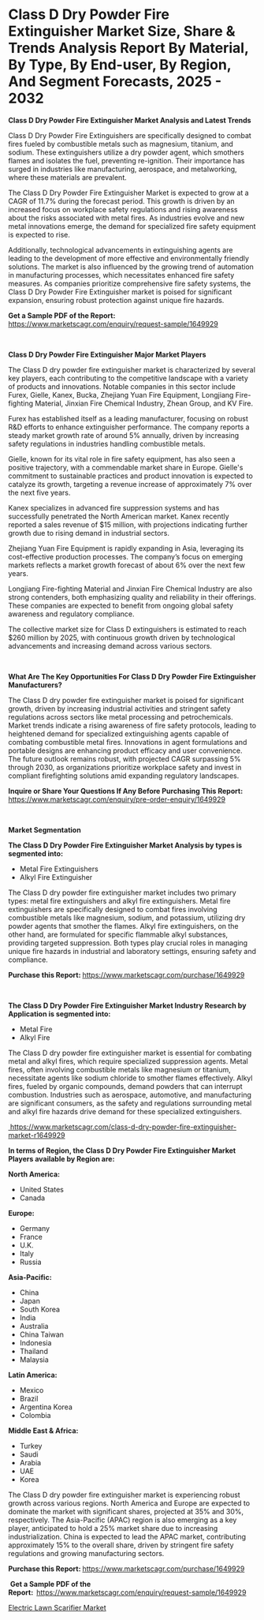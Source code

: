<p><h1>Class D Dry Powder Fire Extinguisher Market Size, Share & Trends Analysis Report By Material, By Type, By End-user, By Region, And Segment Forecasts, 2025 - 2032</h1></p><p><strong>Class D Dry Powder Fire Extinguisher Market Analysis and Latest Trends</strong></p>
<p><p>Class D Dry Powder Fire Extinguishers are specifically designed to combat fires fueled by combustible metals such as magnesium, titanium, and sodium. These extinguishers utilize a dry powder agent, which smothers flames and isolates the fuel, preventing re-ignition. Their importance has surged in industries like manufacturing, aerospace, and metalworking, where these materials are prevalent.</p><p>The Class D Dry Powder Fire Extinguisher Market is expected to grow at a CAGR of 11.7% during the forecast period. This growth is driven by an increased focus on workplace safety regulations and rising awareness about the risks associated with metal fires. As industries evolve and new metal innovations emerge, the demand for specialized fire safety equipment is expected to rise.</p><p>Additionally, technological advancements in extinguishing agents are leading to the development of more effective and environmentally friendly solutions. The market is also influenced by the growing trend of automation in manufacturing processes, which necessitates enhanced fire safety measures. As companies prioritize comprehensive fire safety systems, the Class D Dry Powder Fire Extinguisher market is poised for significant expansion, ensuring robust protection against unique fire hazards.</p></p>
<p><strong>Get a Sample PDF of the Report:&nbsp;</strong> <a href="https://www.marketscagr.com/enquiry/request-sample/1649929?utm_campaign=1911&utm_medium=2&utm_source=Github&utm_content=ia&utm_term=17022025&utm_id=class-d-dry-powder-fire-extinguisher">https://www.marketscagr.com/enquiry/request-sample/1649929</a></p>
<p>&nbsp;</p>
<p><strong>Class D Dry Powder Fire Extinguisher Major Market Players</strong></p>
<p><p>The Class D dry powder fire extinguisher market is characterized by several key players, each contributing to the competitive landscape with a variety of products and innovations. Notable companies in this sector include Furex, Gielle, Kanex, Bucka, Zhejiang Yuan Fire Equipment, Longjiang Fire-fighting Material, Jinxian Fire Chemical Industry, Zhean Group, and KV Fire.</p><p>Furex has established itself as a leading manufacturer, focusing on robust R&D efforts to enhance extinguisher performance. The company reports a steady market growth rate of around 5% annually, driven by increasing safety regulations in industries handling combustible metals.</p><p>Gielle, known for its vital role in fire safety equipment, has also seen a positive trajectory, with a commendable market share in Europe. Gielle's commitment to sustainable practices and product innovation is expected to catalyze its growth, targeting a revenue increase of approximately 7% over the next five years.</p><p>Kanex specializes in advanced fire suppression systems and has successfully penetrated the North American market. Kanex recently reported a sales revenue of $15 million, with projections indicating further growth due to rising demand in industrial sectors.</p><p>Zhejiang Yuan Fire Equipment is rapidly expanding in Asia, leveraging its cost-effective production processes. The company’s focus on emerging markets reflects a market growth forecast of about 6% over the next few years.</p><p>Longjiang Fire-fighting Material and Jinxian Fire Chemical Industry are also strong contenders, both emphasizing quality and reliability in their offerings. These companies are expected to benefit from ongoing global safety awareness and regulatory compliance.</p><p>The collective market size for Class D extinguishers is estimated to reach $260 million by 2025, with continuous growth driven by technological advancements and increasing demand across various sectors.</p></p>
<p>&nbsp;</p>
<p><strong>What Are The Key Opportunities For Class D Dry Powder Fire Extinguisher Manufacturers?</strong></p>
<p><p>The Class D dry powder fire extinguisher market is poised for significant growth, driven by increasing industrial activities and stringent safety regulations across sectors like metal processing and petrochemicals. Market trends indicate a rising awareness of fire safety protocols, leading to heightened demand for specialized extinguishing agents capable of combating combustible metal fires. Innovations in agent formulations and portable designs are enhancing product efficacy and user convenience. The future outlook remains robust, with projected CAGR surpassing 5% through 2030, as organizations prioritize workplace safety and invest in compliant firefighting solutions amid expanding regulatory landscapes.</p></p>
<p><strong>Inquire or Share Your Questions If Any Before Purchasing This Report:</strong> <a href="https://www.marketscagr.com/enquiry/pre-order-enquiry/1649929?utm_campaign=1911&utm_medium=2&utm_source=Github&utm_content=ia&utm_term=17022025&utm_id=class-d-dry-powder-fire-extinguisher">https://www.marketscagr.com/enquiry/pre-order-enquiry/1649929</a></p>
<p>&nbsp;</p>
<p><strong>Market Segmentation</strong></p>
<p><strong>The Class D Dry Powder Fire Extinguisher Market Analysis by types is segmented into:</strong></p>
<p><ul><li>Metal Fire Extinguishers</li><li>Alkyl Fire Extinguisher</li></ul></p>
<p><p>The Class D dry powder fire extinguisher market includes two primary types: metal fire extinguishers and alkyl fire extinguishers. Metal fire extinguishers are specifically designed to combat fires involving combustible metals like magnesium, sodium, and potassium, utilizing dry powder agents that smother the flames. Alkyl fire extinguishers, on the other hand, are formulated for specific flammable alkyl substances, providing targeted suppression. Both types play crucial roles in managing unique fire hazards in industrial and laboratory settings, ensuring safety and compliance.</p></p>
<p><strong>Purchase this Report:&nbsp;</strong><a href="https://www.marketscagr.com/purchase/1649929?utm_campaign=1911&utm_medium=2&utm_source=Github&utm_content=ia&utm_term=17022025&utm_id=class-d-dry-powder-fire-extinguisher">https://www.marketscagr.com/purchase/1649929</a></p>
<p>&nbsp;</p>
<p><strong>The Class D Dry Powder Fire Extinguisher Market Industry Research by Application is segmented into:</strong></p>
<p><ul><li>Metal Fire</li><li>Alkyl Fire</li></ul></p>
<p><p>The Class D dry powder fire extinguisher market is essential for combating metal and alkyl fires, which require specialized suppression agents. Metal fires, often involving combustible metals like magnesium or titanium, necessitate agents like sodium chloride to smother flames effectively. Alkyl fires, fueled by organic compounds, demand powders that can interrupt combustion. Industries such as aerospace, automotive, and manufacturing are significant consumers, as the safety and regulations surrounding metal and alkyl fire hazards drive demand for these specialized extinguishers.</p></p>
<p><a href="https://www.marketscagr.com/class-d-dry-powder-fire-extinguisher-market-r1649929?utm_campaign=1911&utm_medium=2&utm_source=Github&utm_content=ia&utm_term=17022025&utm_id=class-d-dry-powder-fire-extinguisher">&nbsp;https://www.marketscagr.com/class-d-dry-powder-fire-extinguisher-market-r1649929</a></p>
<p><strong>In terms of Region, the Class D Dry Powder Fire Extinguisher Market Players available by Region are:</strong></p>
<p>
    <p> <strong> North America: </strong>
        <ul>
            <li>United States</li>
            <li>Canada</li>
        </ul>
        </p> 
    <p> <strong> Europe: </strong>
        <ul>
            <li>Germany</li>
            <li>France</li>
            <li>U.K.</li>
            <li>Italy</li>
            <li>Russia</li>
        </ul>
        </p> 
    <p> <strong> Asia-Pacific: </strong>
        <ul>
            <li>China</li>
            <li>Japan</li>
            <li>South Korea</li>
            <li>India</li>
            <li>Australia</li>
            <li>China Taiwan</li>
            <li>Indonesia</li>
            <li>Thailand</li>
            <li>Malaysia</li>
        </ul>
        </p> 
    <p> <strong> Latin America: </strong>
        <ul>
            <li>Mexico</li>
            <li>Brazil</li>
            <li>Argentina Korea</li>
            <li>Colombia</li>
        </ul>
        </p> 
    <p> <strong> Middle East & Africa: </strong>
        <ul>
            <li>Turkey</li>
            <li>Saudi</li>
            <li>Arabia</li>
            <li>UAE</li>
            <li>Korea</li>
        </ul>
    </p>
    </p>
<p><p>The Class D dry powder fire extinguisher market is experiencing robust growth across various regions. North America and Europe are expected to dominate the market with significant shares, projected at 35% and 30%, respectively. The Asia-Pacific (APAC) region is also emerging as a key player, anticipated to hold a 25% market share due to increasing industrialization. China is expected to lead the APAC market, contributing approximately 15% to the overall share, driven by stringent fire safety regulations and growing manufacturing sectors.</p></p>
<p><strong>Purchase this Report: </strong><a href="https://www.marketscagr.com/purchase/1649929?utm_campaign=1911&utm_medium=2&utm_source=Github&utm_content=ia&utm_term=17022025&utm_id=class-d-dry-powder-fire-extinguisher">https://www.marketscagr.com/purchase/1649929</a></p>
<p>&nbsp;<strong>Get a Sample PDF of the Report:&nbsp;&nbsp;</strong><a href="https://www.marketscagr.com/enquiry/request-sample/1649929?utm_campaign=1911&utm_medium=2&utm_source=Github&utm_content=ia&utm_term=17022025&utm_id=class-d-dry-powder-fire-extinguisher">https://www.marketscagr.com/enquiry/request-sample/1649929</a></p>
<p><strong></strong></p>
<p><p><a href="https://github.com/mauripalmi/Market-Research-Report-List-6/blob/main/electric-lawn-scarifier-market.md?utm_campaign=1911&utm_medium=2&utm_source=Github&utm_content=ia&utm_term=17022025&utm_id=class-d-dry-powder-fire-extinguisher">Electric Lawn Scarifier Market</a></p></p>